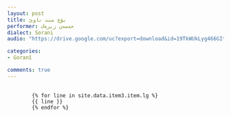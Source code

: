 ```yaml
---
layout: post
title: بۆچ منت ناوێ
performer: حەسەن زیرەک
dialect: Sorani
audio: "https://drive.google.com/uc?export=download&id=19TkWUkLyg466GItbfErA4pRnvPZIFpu4"

categories:
- Goranî

comments: true
---
```


<div class="language-plaintext highlighter-rouge">
    <div class="highlight">
        <pre class="highlight">
            <code>
        {% for line in site.data.item3.item.lg %}
        {{ line }}
        {% endfor %}
            </code>
        </pre>
    </div>
</div>


